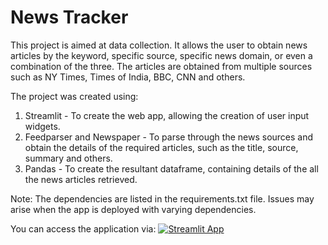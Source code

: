 # News Tracker
This project is aimed at data collection. It allows the user to obtain news articles by the keyword, specific source, specific news domain, or even a combination of the three.
The articles are obtained from multiple sources such as NY Times, Times of India, BBC, CNN and others. 

The project was created using:
1. Streamlit - To create the web app, allowing the creation of user input widgets.
2. Feedparser and Newspaper - To parse through the news sources and obtain the details of the required articles, such as the title, source, summary and others. 
3. Pandas - To create the resultant dataframe, containing details of the all the news articles retrieved.

Note: The dependencies are listed in the requirements.txt file. Issues may arise when the app is deployed with varying dependencies.

You can access the application via:
[![Streamlit App](https://static.streamlit.io/badges/streamlit_badge_black_white.svg)](https://the-news-tracker.streamlit.app)
